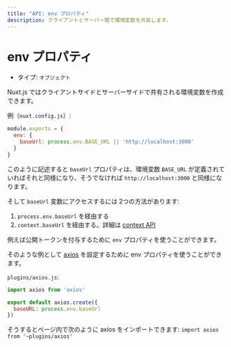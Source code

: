 ```yaml
---
title: "API: env プロパティ"
description: クライアントとサーバー間で環境変数を共有します。
---
```


<!-- title: "API: The env Property" -->
<!-- description: Share environment variables between client and server. -->

<!-- # The env Property -->

# env プロパティ

<!-- - Type: `Object` -->

- タイプ: `オブジェクト`

<!-- \> Nuxt.js lets you create environment variables that will be shared for the client and server-side. -->

Nuxt.js ではクライアントサイドとサーバーサイドで共有される環境変数を作成できます。

<!-- Example (`nuxt.config.js`): -->

例（`nuxt.config.js`）:

```js
module.exports = {
  env: {
    baseUrl: process.env.BASE_URL || 'http://localhost:3000'
  }
}
```

<!-- This lets me create a `baseUrl` property that will be equal to the `BASE_URL` environment variable if defined, otherwise, equal to `http://localhost:3000`. -->

このように記述すると `baseUrl` プロパティは、環境変数 `BASE_URL` が定義されていればそれと同様になり、そうでなければ `http://localhost:3000` と同様になります。

<!-- Then, I can access my `baseUrl` variable with 2 ways: -->

そして `baseUrl` 変数にアクセスするには 2つの方法があります:

<!-- 1. Via `process.env.baseUrl` -->
<!-- 2. Via `context.baseUrl`, see [context api](/api#context) -->

1. `process.env.baseUrl` を経由する
2. `context.baseUrl` を経由する。詳細は [context API](/api#context)

<!-- You can use the `env` property for giving public token for example. -->

例えば公開トークンを付与するために `env` プロパティを使うことができます。

<!-- For the example above, we can use it to configure [axios](https://github.com/mzabriskie/axios). -->

そのような例として [axios](https://github.com/mzabriskie/axios) を設定するために env プロパティを使うことができます。

`plugins/axios.js`:

```js
import axios from 'axios'

export default axios.create({
  baseURL: process.env.baseUrl
})
```

<!-- Then, in your pages, you can import axios like this: `import axios from '~plugins/axios'` -->

そうするとページ内で次のように axios をインポートできます: `import axios from '~plugins/axios'`
